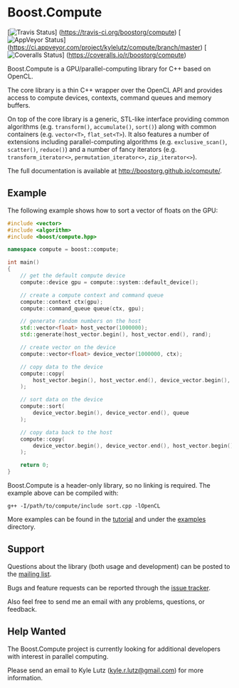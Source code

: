 # Boost.Compute #

[![Travis Status](https://travis-ci.org/boostorg/compute.png?branch=master)]
 (https://travis-ci.org/boostorg/compute)
[![AppVeyor Status](https://ci.appveyor.com/api/projects/status/c704oke2sqjc9c56/branch/master)]
 (https://ci.appveyor.com/project/kylelutz/compute/branch/master)
[![Coveralls Status](https://coveralls.io/repos/boostorg/compute/badge.png?branch=master)]
 (https://coveralls.io/r/boostorg/compute)

Boost.Compute is a GPU/parallel-computing library for C++ based on OpenCL.

The core library is a thin C++ wrapper over the OpenCL API and provides
access to compute devices, contexts, command queues and memory buffers.

On top of the core library is a generic, STL-like interface providing common
algorithms (e.g. `transform()`, `accumulate()`, `sort()`) along with common
containers (e.g. `vector<T>`, `flat_set<T>`). It also features a number of
extensions including parallel-computing algorithms (e.g. `exclusive_scan()`,
`scatter()`, `reduce()`) and a number of fancy iterators (e.g.
`transform_iterator<>`, `permutation_iterator<>`, `zip_iterator<>`).

The full documentation is available at http://boostorg.github.io/compute/.

## Example ##

The following example shows how to sort a vector of floats on the GPU:

```c++
#include <vector>
#include <algorithm>
#include <boost/compute.hpp>

namespace compute = boost::compute;

int main()
{
    // get the default compute device
    compute::device gpu = compute::system::default_device();

    // create a compute context and command queue
    compute::context ctx(gpu);
    compute::command_queue queue(ctx, gpu);

    // generate random numbers on the host
    std::vector<float> host_vector(1000000);
    std::generate(host_vector.begin(), host_vector.end(), rand);

    // create vector on the device
    compute::vector<float> device_vector(1000000, ctx);

    // copy data to the device
    compute::copy(
        host_vector.begin(), host_vector.end(), device_vector.begin(), queue
    );

    // sort data on the device
    compute::sort(
        device_vector.begin(), device_vector.end(), queue
    );

    // copy data back to the host
    compute::copy(
        device_vector.begin(), device_vector.end(), host_vector.begin(), queue
    );

    return 0;
}
```

Boost.Compute is a header-only library, so no linking is required. The example
above can be compiled with:

`g++ -I/path/to/compute/include sort.cpp -lOpenCL`

More examples can be found in the [tutorial](
http://boostorg.github.io/compute/boost_compute/tutorial.html) and under the
[examples](https://github.com/boostorg/compute/tree/master/example) directory.

## Support ##
Questions about the library (both usage and development) can be posted to the
[mailing list](https://groups.google.com/forum/#!forum/boost-compute).

Bugs and feature requests can be reported through the [issue tracker](
https://github.com/boostorg/compute/issues?state=open).

Also feel free to send me an email with any problems, questions, or feedback.

## Help Wanted ##
The Boost.Compute project is currently looking for additional developers with
interest in parallel computing.

Please send an email to Kyle Lutz (kyle.r.lutz@gmail.com) for more information.
